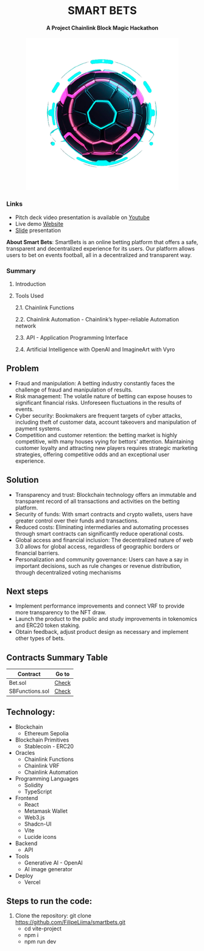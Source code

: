 <h1 align="center">SMART BETS</h1>

<h4 align="center">A Project Chainlink Block Magic Hackathon</h4>

<p align="center">
  <img src="logo3.png" alt="alt text" width="400">
</p>

### Links

- Pitch deck video presentation is available on [Youtube](https://github.com/FilipeLiima/smartbets)
- Live demo [Website](https://smartbets.vercel.app/)
- [Slide](https://drive.google.com/file/d/1pu3DalV7yJKyU-1t4CartXWwTouZrAYr/view?usp=sharing) presentation

**About Smart Bets**: SmartBets is an online betting platform that offers a safe, transparent and decentralized experience for its users. Our platform allows users to bet on events football, all in a decentralized and transparent way.

### Summary

1. Introduction

2. Tools Used

   2.1. Chainlink Functions

   2.2. Chainlink Automation - Chainlink’s hyper-reliable Automation network

   2.3. API - Application Programming Interface

   2.4. Artificial Intelligence with OpenAI and ImagineArt with Vyro

## Problem

- Fraud and manipulation: A betting industry constantly faces the challenge of fraud and manipulation of results.
- Risk management: The volatile nature of betting can expose houses to significant financial risks. Unforeseen fluctuations in the results of events.
- Cyber ​​security: Bookmakers are frequent targets of cyber attacks, including theft of customer data, account takeovers and manipulation of payment systems.
- Competition and customer retention: the betting market is highly competitive, with many houses vying for bettors' attention. Maintaining customer loyalty and attracting new players requires strategic marketing strategies, offering competitive odds and an exceptional user experience.

## Solution

- Transparency and trust: Blockchain technology offers an immutable and transparent record of all transactions and activities on the betting platform.
- Security of funds: With smart contracts and crypto wallets, users have greater control over their funds and transactions.
- Reduced costs: Eliminating intermediaries and automating processes through smart contracts can significantly reduce operational costs.
- Global access and financial inclusion: The decentralized nature of web 3.0 allows for global access, regardless of geographic borders or financial barriers.
- Personalization and community governance: Users can have a say in important decisions, such as rule changes or revenue distribution, through decentralized voting mechanisms

## Next steps

- Implement performance improvements and connect VRF to provide more transparency to the NFT draw.
- Launch the product to the public and study improvements in tokenomics and ERC20 token staking.
- Obtain feedback, adjust product design as necessary and implement other types of bets.

## Contracts Summary Table

| Contract        | Go to                                                                                                                  |
| --------------- | ---------------------------------------------------------------------------------------------------------------------- |
| Bet.sol         | [Check](https://github.com/victormendes99/SmartBet/blob/main/contracts/Bet.sol)                                        |
| SBFunctions.sol | [Check](https://github.com/BellumGalaxy/BlockMagic-Team6/blob/Barba-SmartContracts/SmartContracts/src/SBFunctions.sol) |

## Technology:

- Blockchain
  - Ethereum Sepolia
- Blockchain Primitives
  - Stablecoin - ERC20
- Oracles
  - Chainlink Functions
  - Chainlink VRF
  - Chainlink Automation
- Programming Languages
  - Solidity
  - TypeScript
- Frontend
  - React
  - Metamask Wallet
  - Web3.js
  - Shadcn-UI
  - Vite
  - Lucide icons
- Backend
  - API
- Tools
  - Generative AI - OpenAI
  - AI image generator
- Deploy
  - Vercel

## Steps to run the code:

1. Clone the repository: git clone https://github.com/FilipeLiima/smartbets.git
   - cd vite-project
   - npm i
   - npm run dev
